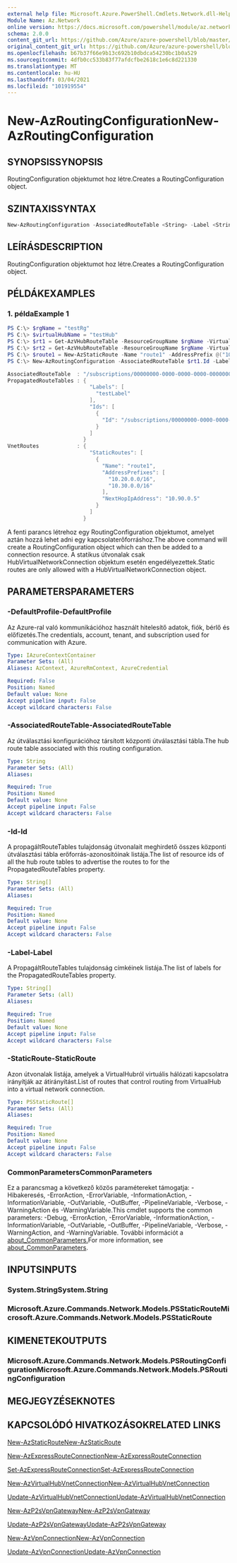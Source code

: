 ```yaml
---
external help file: Microsoft.Azure.PowerShell.Cmdlets.Network.dll-Help.xml
Module Name: Az.Network
online version: https://docs.microsoft.com/powershell/module/az.network/new-azroutingconfiguration
schema: 2.0.0
content_git_url: https://github.com/Azure/azure-powershell/blob/master/src/Network/Network/help/New-AzRoutingConfiguration.md
original_content_git_url: https://github.com/Azure/azure-powershell/blob/master/src/Network/Network/help/New-AzRoutingConfiguration.md
ms.openlocfilehash: b67b37f66e9b13c692b10dbdca54230bc1b0a529
ms.sourcegitcommit: 4dfb0cc533b83f77afdcfbe2618c1e6c8d221330
ms.translationtype: MT
ms.contentlocale: hu-HU
ms.lasthandoff: 03/04/2021
ms.locfileid: "101919554"
---
```

# <span data-ttu-id="bda50-101">New-AzRoutingConfiguration</span><span class="sxs-lookup"><span data-stu-id="bda50-101">New-AzRoutingConfiguration</span></span>

## <span data-ttu-id="bda50-102">SYNOPSIS</span><span class="sxs-lookup"><span data-stu-id="bda50-102">SYNOPSIS</span></span>
<span data-ttu-id="bda50-103">RoutingConfiguration objektumot hoz létre.</span><span class="sxs-lookup"><span data-stu-id="bda50-103">Creates a RoutingConfiguration object.</span></span>

## <span data-ttu-id="bda50-104">SZINTAXIS</span><span class="sxs-lookup"><span data-stu-id="bda50-104">SYNTAX</span></span>

```powershell
New-AzRoutingConfiguration -AssociatedRouteTable <String> -Label <String[]> -Id <String[]> [-StaticRoute <PSStaticRoute[]>]  [-DefaultProfile <IAzureContextContainer>] [<CommonParameters>]
```

## <span data-ttu-id="bda50-105">LEÍRÁS</span><span class="sxs-lookup"><span data-stu-id="bda50-105">DESCRIPTION</span></span>
<span data-ttu-id="bda50-106">RoutingConfiguration objektumot hoz létre.</span><span class="sxs-lookup"><span data-stu-id="bda50-106">Creates a RoutingConfiguration object.</span></span>

## <span data-ttu-id="bda50-107">PÉLDÁK</span><span class="sxs-lookup"><span data-stu-id="bda50-107">EXAMPLES</span></span>

### <span data-ttu-id="bda50-108">1. példa</span><span class="sxs-lookup"><span data-stu-id="bda50-108">Example 1</span></span>
```powershell
PS C:\> $rgName = "testRg"
PS C:\> $virtualHubName = "testHub"
PS C:\> $rt1 = Get-AzVHubRouteTable -ResourceGroupName $rgName -VirtualHubName $virtualHubName -Name "defaultRouteTable"
PS C:\> $rt2 = Get-AzVHubRouteTable -ResourceGroupName $rgName -VirtualHubName $virtualHubName -Name "noneRouteTable"
PS C:\> $route1 = New-AzStaticRoute -Name "route1" -AddressPrefix @("10.20.0.0/16", "10.30.0.0/16")-NextHopIpAddress "10.90.0.5"
PS C:\> New-AzRoutingConfiguration -AssociatedRouteTable $rt1.Id -Label @("testLabel") -Id @($rt2.Id) -StaticRoute @($route1)

AssociatedRouteTable  : "/subscriptions/00000000-0000-0000-0000-000000000000/resourceGroups/testRg/providers/Microsoft.Network/virtualHubs/testHub/hubRouteTables/defaultRouteTable"
PropagatedRouteTables : {
                          "Labels": [
                            "testLabel"
                          ],
                          "Ids": [
                            {
                              "Id": "/subscriptions/00000000-0000-0000-0000-000000000000/resourceGroups/testRg/providers/Microsoft.Network/virtualHubs/testHub/hubRouteTables/noneRouteTable"
                            }
                          ]
                        }
VnetRoutes            : {
                          "StaticRoutes": [
                            {
                              "Name": "route1",
                              "AddressPrefixes": [
                                "10.20.0.0/16",
                                "10.30.0.0/16"
                              ],
                              "NextHopIpAddress": "10.90.0.5"
                            }
                          ]
                        }
```

<span data-ttu-id="bda50-109">A fenti parancs létrehoz egy RoutingConfiguration objektumot, amelyet aztán hozzá lehet adni egy kapcsolaterőforráshoz.</span><span class="sxs-lookup"><span data-stu-id="bda50-109">The above command will create a RoutingConfiguration object which can then be added to a connection resource.</span></span> <span data-ttu-id="bda50-110">A statikus útvonalak csak HubVirtualNetworkConnection objektum esetén engedélyezettek.</span><span class="sxs-lookup"><span data-stu-id="bda50-110">Static routes are only allowed with a HubVirtualNetworkConnection object.</span></span> 

## <span data-ttu-id="bda50-111">PARAMETERS</span><span class="sxs-lookup"><span data-stu-id="bda50-111">PARAMETERS</span></span>

### <span data-ttu-id="bda50-112">-DefaultProfile</span><span class="sxs-lookup"><span data-stu-id="bda50-112">-DefaultProfile</span></span>
<span data-ttu-id="bda50-113">Az Azure-ral való kommunikációhoz használt hitelesítő adatok, fiók, bérlő és előfizetés.</span><span class="sxs-lookup"><span data-stu-id="bda50-113">The credentials, account, tenant, and subscription used for communication with Azure.</span></span>

```yaml
Type: IAzureContextContainer
Parameter Sets: (All)
Aliases: AzContext, AzureRmContext, AzureCredential

Required: False
Position: Named
Default value: None
Accept pipeline input: False
Accept wildcard characters: False
```

### <span data-ttu-id="bda50-114">-AssociatedRouteTable</span><span class="sxs-lookup"><span data-stu-id="bda50-114">-AssociatedRouteTable</span></span>
<span data-ttu-id="bda50-115">Az útválasztási konfigurációhoz társított központi útválasztási tábla.</span><span class="sxs-lookup"><span data-stu-id="bda50-115">The hub route table associated with this routing configuration.</span></span>

```yaml
Type: String
Parameter Sets: (All)
Aliases:

Required: True
Position: Named
Default value: None
Accept pipeline input: False
Accept wildcard characters: False
```

### <span data-ttu-id="bda50-116">-Id</span><span class="sxs-lookup"><span data-stu-id="bda50-116">-Id</span></span>
<span data-ttu-id="bda50-117">A propagáltRouteTables tulajdonság útvonalait meghirdető összes központi útválasztási tábla erőforrás-azonosítóinak listája.</span><span class="sxs-lookup"><span data-stu-id="bda50-117">The list of resource ids of all the hub route tables to advertise the routes to for the PropagatedRouteTables property.</span></span>

```yaml
Type: String[]
Parameter Sets: (All)
Aliases:

Required: True
Position: Named
Default value: None
Accept pipeline input: False
Accept wildcard characters: False
```

### <span data-ttu-id="bda50-118">-Label</span><span class="sxs-lookup"><span data-stu-id="bda50-118">-Label</span></span>
<span data-ttu-id="bda50-119">A PropagáltRouteTables tulajdonság címkéinek listája.</span><span class="sxs-lookup"><span data-stu-id="bda50-119">The list of labels for the PropagatedRouteTables property.</span></span>

```yaml
Type: String[]
Parameter Sets: (all)
Aliases:

Required: True
Position: Named
Default value: None
Accept pipeline input: False
Accept wildcard characters: False
```

### <span data-ttu-id="bda50-120">-StaticRoute</span><span class="sxs-lookup"><span data-stu-id="bda50-120">-StaticRoute</span></span>
<span data-ttu-id="bda50-121">Azon útvonalak listája, amelyek a VirtualHubról virtuális hálózati kapcsolatra irányítják az átirányítást.</span><span class="sxs-lookup"><span data-stu-id="bda50-121">List of routes that control routing from VirtualHub into a virtual network connection.</span></span>

```yaml
Type: PSStaticRoute[]
Parameter Sets: (All)
Aliases:

Required: True
Position: Named
Default value: None
Accept pipeline input: False
Accept wildcard characters: False
```

### <span data-ttu-id="bda50-122">CommonParameters</span><span class="sxs-lookup"><span data-stu-id="bda50-122">CommonParameters</span></span>
<span data-ttu-id="bda50-123">Ez a parancsmag a következő közös paramétereket támogatja: -Hibakeresés, -ErrorAction, -ErrorVariable, -InformationAction, -InformationVariable, -OutVariable, -OutBuffer, -PipelineVariable, -Verbose, -WarningAction és -WarningVariable.</span><span class="sxs-lookup"><span data-stu-id="bda50-123">This cmdlet supports the common parameters: -Debug, -ErrorAction, -ErrorVariable, -InformationAction, -InformationVariable, -OutVariable, -OutBuffer, -PipelineVariable, -Verbose, -WarningAction, and -WarningVariable.</span></span> <span data-ttu-id="bda50-124">További információt a [about_CommonParameters.](http://go.microsoft.com/fwlink/?LinkID=113216)</span><span class="sxs-lookup"><span data-stu-id="bda50-124">For more information, see [about_CommonParameters](http://go.microsoft.com/fwlink/?LinkID=113216).</span></span>

## <span data-ttu-id="bda50-125">INPUTS</span><span class="sxs-lookup"><span data-stu-id="bda50-125">INPUTS</span></span>

### <span data-ttu-id="bda50-126">System.String</span><span class="sxs-lookup"><span data-stu-id="bda50-126">System.String</span></span>

### <span data-ttu-id="bda50-127">Microsoft.Azure.Commands.Network.Models.PSStaticRoute</span><span class="sxs-lookup"><span data-stu-id="bda50-127">Microsoft.Azure.Commands.Network.Models.PSStaticRoute</span></span>

## <span data-ttu-id="bda50-128">KIMENETEK</span><span class="sxs-lookup"><span data-stu-id="bda50-128">OUTPUTS</span></span>

### <span data-ttu-id="bda50-129">Microsoft.Azure.Commands.Network.Models.PSRoutingConfiguration</span><span class="sxs-lookup"><span data-stu-id="bda50-129">Microsoft.Azure.Commands.Network.Models.PSRoutingConfiguration</span></span>

## <span data-ttu-id="bda50-130">MEGJEGYZÉSEK</span><span class="sxs-lookup"><span data-stu-id="bda50-130">NOTES</span></span>

## <span data-ttu-id="bda50-131">KAPCSOLÓDÓ HIVATKOZÁSOK</span><span class="sxs-lookup"><span data-stu-id="bda50-131">RELATED LINKS</span></span>

[<span data-ttu-id="bda50-132">New-AzStaticRoute</span><span class="sxs-lookup"><span data-stu-id="bda50-132">New-AzStaticRoute</span></span>](./New-AzStaticRoute.md)

[<span data-ttu-id="bda50-133">New-AzExpressRouteConnection</span><span class="sxs-lookup"><span data-stu-id="bda50-133">New-AzExpressRouteConnection</span></span>](./New-AzExpressRouteConnection.md)

[<span data-ttu-id="bda50-134">Set-AzExpressRouteConnection</span><span class="sxs-lookup"><span data-stu-id="bda50-134">Set-AzExpressRouteConnection</span></span>](./Set-AzExpressRouteConnection.md)

[<span data-ttu-id="bda50-135">New-AzVirtualHubVnetConnection</span><span class="sxs-lookup"><span data-stu-id="bda50-135">New-AzVirtualHubVnetConnection</span></span>](./New-AzVpnConnection.md)

[<span data-ttu-id="bda50-136">Update-AzVirtualHubVnetConnection</span><span class="sxs-lookup"><span data-stu-id="bda50-136">Update-AzVirtualHubVnetConnection</span></span>](./Update-AzVpnConnection.md)

[<span data-ttu-id="bda50-137">New-AzP2sVpnGateway</span><span class="sxs-lookup"><span data-stu-id="bda50-137">New-AzP2sVpnGateway</span></span>](./New-AzP2sVpnGateway.md)

[<span data-ttu-id="bda50-138">Update-AzP2sVpnGateway</span><span class="sxs-lookup"><span data-stu-id="bda50-138">Update-AzP2sVpnGateway</span></span>](./Update-AzP2sVpnGateway.md)

[<span data-ttu-id="bda50-139">New-AzVpnConnection</span><span class="sxs-lookup"><span data-stu-id="bda50-139">New-AzVpnConnection</span></span>](./New-AzVpnConnection.md)

[<span data-ttu-id="bda50-140">Update-AzVpnConnection</span><span class="sxs-lookup"><span data-stu-id="bda50-140">Update-AzVpnConnection</span></span>](./Update-AzVpnConnection.md)